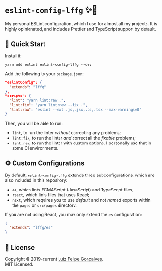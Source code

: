 # `eslint-config-lffg` ✨💫

My personal ESLint configuration, which I use for almost all my projects. It is highly opinionated, and includes Prettier and TypeScript support by default.

## 🚀 Quick Start

Install it:

```shell
yarn add eslint eslint-config-lffg --dev
```

Add the following to your `package.json`:

```json
"eslintConfig": {
  "extends": "lffg"
},
"scripts": {
  "lint": "yarn lint:raw .",
  "lint:fix": "yarn lint:raw --fix .",
  "lint:raw": "eslint --ext .js,.jsx,.ts,.tsx --max-warnings=0"
}
```

Then, you will be able to run:

- `lint`, to run the linter _without_ correcting any problems;
- `lint:fix`, to run the linter _and_ correct all the _fixable_ problems;
- `lint:raw`, to run the linter with custom options. I personally use that in some CI environments.

## ⚙️ Custom Configurations

By default, `eslint-config-lffg` extends three subconfigurations, which are also included in this repository:

- `es`, which lints ECMAScript (JavaScript) and TypeScript files;
- `react`, which lints files that uses React;
- `next`, which requires you to use _default_ and not _named_ exports within the `pages` or `src/pages` directory.

If you are not using React, you may only extend the `es` configuration:

```json
{
  "extends": "lffg/es"
}
```

## 📖 License

Copyright &copy; 2019-current [Luiz Felipe Gonçalves](https://luizfelipe.dev).  
MIT Licensed.
